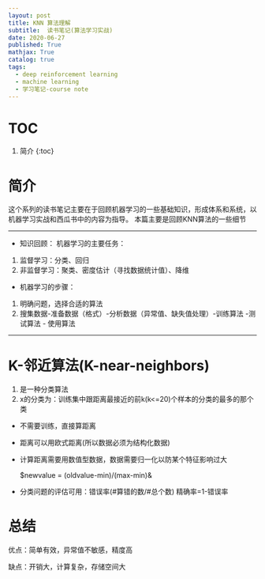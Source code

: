 ```yaml
---
layout: post
title: KNN 算法理解
subtitle:  读书笔记(算法学习实战)
date: 2020-06-27
published: True
mathjax: True
catalog: true
tags:
  - deep reinforcement learning
  - machine learning
  - 学习笔记-course note
---
```

# TOC
1. 简介
{:toc}

# 简介
这个系列的读书笔记主要在于回顾机器学习的一些基础知识，形成体系和系统，以机器学习实战和西瓜书中的内容为指导。
本篇主要是回顾KNN算法的一些细节

*********************
* 知识回顾：
机器学习的主要任务：
1. 监督学习：分类、回归
2. 非监督学习：聚类、密度估计（寻找数据统计值）、降维

* 机器学习的步骤：
1. 明确问题，选择合适的算法
2. 搜集数据-准备数据（格式）-分析数据（异常值、缺失值处理）-训练算法 -测试算法 - 使用算法
*********************


# K-邻近算法(K-near-neighbors)

1. 是一种分类算法
2. x的分类为：训练集中跟距离最接近的前k(k<=20)个样本的分类的最多的那个类
 * 不需要训练，直接算距离
 * 距离可以用欧式距离(所以数据必须为结构化数据)
 * 计算距离需要用数值型数据，数据需要归一化以防某个特征影响过大
    
    $newvalue = (oldvalue-min)/(max-min)&
 * 分类问题的评估可用：错误率(#算错的数/#总个数)
                   精确率=1-错误率
                   
# 总结
优点：简单有效，异常值不敏感，精度高

缺点：开销大，计算复杂，存储空间大
